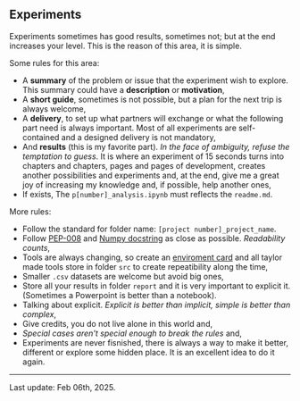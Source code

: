 ## Experiments

Experiments sometimes has good results, sometimes not; but at the end increases your level.
This is the reason of this area, it is simple.

Some rules for this area:
* A **summary** of the problem or issue that the experiment wish to explore. This summary could have a **description** or **motivation**,
* A **short guide**, sometimes is not possible, but a plan for the next trip is always welcome,
* A **delivery**, to set up what partners will exchange or what the following part need is always important. Most of all experiments are self-contained and a designed delivery is not mandatory,
* And **results** (this is my favorite part). *In the face of ambiguity, refuse the temptation to guess*. It is where an experiment of 15 seconds turns into chapters and chapters, pages and pages of development, creates another possibilities and experiments and, at the end, give me a great joy of increasing my knowledge and, if possible, help another ones,
* If exists, The `p[number]_analysis.ipynb` must reflects the `readme.md`. 

More rules:
* Follow the standard for folder name: `[project number]_project_name`.
* Follow [PEP-008](https://peps.python.org/pep-0008/) and [Numpy docstring](https://numpydoc.readthedocs.io/en/latest/format.html) as close as possible. *Readability counts*,
* Tools are always changing, so create an [enviroment card](https://docs.python.org/3/library/venv.html) and all taylor made tools store in folder `src` to create repeatibility along the time,
* Smaller `.csv` datasets are welcome but avoid big ones,
* Store all your results in folder `report` and it is very important to explicit it. (Sometimes a Powerpoint is better than a notebook).
* Talking about explicit. *Explicit is better than implicit, simple is better than complex*,
* Give credits, you do not live alone in this world and,
* *Special cases aren't special enough to break the rules* and,
* Experiments are never fisnished, there is always a way to make it better, different or explore some hidden place. It is an excellent idea to do it again.

------
Last update: Feb 06th, 2025.